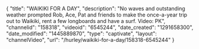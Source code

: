 {
    "title": "WAIKIKI FOR A DAY",
    "description": "No waves and outstanding weather prompted Rob, Ace, Pat and friends to make the once-a-year trip out to Waikiki, rent a few longboards and have a surf. Video: PK",
    "channelid": "158318",
    "videoid": "6545244",
    "date_created": "1291658300",
    "date_modified": "1445889870",
    "type": "captivate",
    "layout": "channelVideo",
    "url": "\/hurley\/waikiki-for-a-day\/158318-6545244"
}